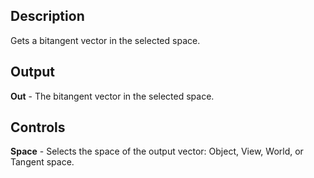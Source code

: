 ## Description
Gets a bitangent vector in the selected space.

## Output
**Out** - The bitangent vector in the selected space.

## Controls
**Space** - Selects the space of the output vector: Object, View, World, or Tangent space.